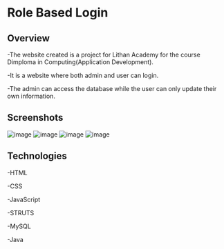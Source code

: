 # Role Based Login
## Overview
  -The website created is a project for Lithan Academy for the course Dimploma in Computing(Application Development).
  
  -It is a website where both admin and user can login.
  
  -The admin can access the database while the user can only update their own information.
## Screenshots
![image](https://user-images.githubusercontent.com/68614293/163719140-19654fb5-785d-486d-971d-8fc81f52327e.png)
![image](https://user-images.githubusercontent.com/68614293/163719145-331a66d7-376c-4297-9e8c-85f7c3bfa0eb.png)
![image](https://user-images.githubusercontent.com/68614293/163719148-bde89117-9dbb-43d3-aa86-045198da7272.png)
![image](https://user-images.githubusercontent.com/68614293/163719152-f544b674-0e05-4c21-b403-11a3517e7069.png)

## Technologies
 -HTML
 
 -CSS
 
 -JavaScript
 
 -STRUTS
 
 -MySQL
 
 -Java
